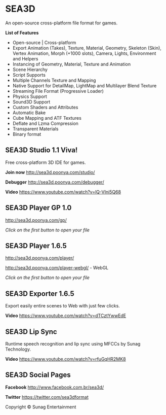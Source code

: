 SEA3D
==

An open-source cross-platform file format for games.

**List of Features**

* Open-source | Cross-platform
* Export Animation (Takes), Texture, Material, Geometry, Skeleton (Skin), Vertex Animation, Morph (+1000 slots), Camera, Lights, Environment and Helpers
* Instancing of Geometry, Material, Texture and Animation
* Scene Hierarchy
* Script Supports
* Multiple Channels Texture and Mapping
* Native Support for DetailMap, LightMap and Multilayer Blend Texture
* Streaming File Format (Progressive Loader)
* Physics Support
* Sound3D Support
* Custom Shaders and Attributes
* Automatic Bake
* Cube Mapping and ATF Textures
* Deflate and Lzma Compression
* Transparent Materials
* Binary format

SEA3D Studio 1.1 Viva!
--
Free cross-platform 3D IDE for games.

**Join now** http://sea3d.poonya.com/studio/

**Debugger** http://sea3d.poonya.com/debugger/

**Video** https://www.youtube.com/watch?v=lQ-VIni5Q68

SEA3D Player GP 1.0
--
http://sea3d.poonya.com/gp/

*Click on the first button to open your file*

SEA3D Player 1.6.5
--
http://sea3d.poonya.com/player/

http://sea3d.poonya.com/player-webgl/ - WebGL

*Click on the first button to open your file*

SEA3D Exporter 1.6.5
--
Export easily entire scenes to Web with just few clicks.

**Video** https://www.youtube.com/watch?v=dTCztYwwEdE

SEA3D Lip Sync
--
Runtime speech recognition and lip sync using MFCCs by Sunag Technology. 

**Video** https://www.youtube.com/watch?v=rfuGqHR2MK8

SEA3D Social Pages
--

**Facebook** http://www.facebook.com.br/sea3d/

**Twitter** https://twitter.com/sea3dformat

Copyright © Sunag Entertainment
